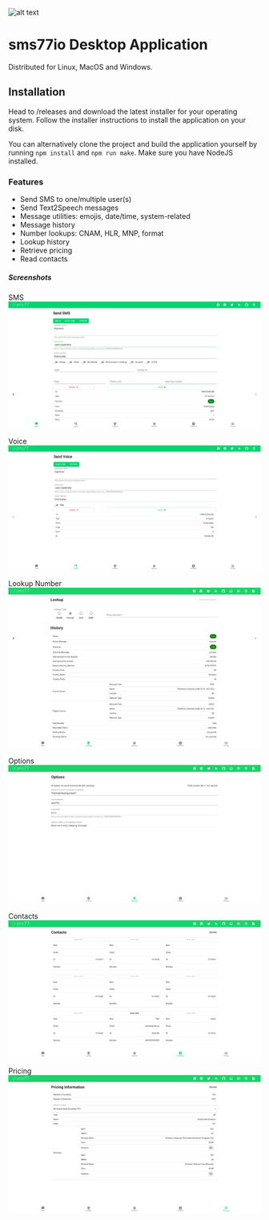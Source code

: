 ![alt text](https://www.sms77.io/wp-content/uploads/2019/07/sms77-Logo-400x79.png "sms77")
# sms77io Desktop Application

Distributed for Linux, MacOS and Windows.

## Installation
Head to /releases and download the latest installer for your operating system.
Follow the installer instructions to install the application on your disk.

You can alternatively clone the project 
and build the application yourself by running ```npm install``` and ```npm run make```.
Make sure you have NodeJS installed.

### Features
- Send SMS to one/multiple user(s)
- Send Text2Speech messages
- Message utilities: emojis, date/time, system-related
- Message history
- Number lookups: CNAM, HLR, MNP, format
- Lookup history
- Retrieve pricing
- Read contacts

##### Screenshots
SMS
![Send SMS Screenshot](./screenshots/sms.png "Send SMS Screenshot")

Voice
![Send Voice Screenshot](./screenshots/voice.png "Send Voice Screenshot")

Lookup Number
![Lookup Number Screenshot](./screenshots/lookup.png "Lookup Number Screenshot")

Options
![App Options Screenshot](./screenshots/options.png "App Options Screenshot")

Contacts
![Contacts Screenshot](./screenshots/contacts.png "Contacts Screenshot")

Pricing
![Pricing Screenshot](./screenshots/pricing.png "Pricing Screenshot")